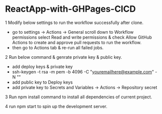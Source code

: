 ﻿# ReactApp-with-GHPages-CICD

1 Modify below settings to run the workflow successfully after clone.

 - go to settings -> Actions -> General scroll down to Workflow permissions select Read and write permissions & check Allow GitHub Actions to create and approve pull requests to run the workflow.
 - then go to Actions tab & re-run all failed jobs.
   
2 Run below command & genrate private key & public key.

 - add deploy keys & private key
 - ssh-keygen -t rsa -m pem -b 4096 -C "youremailhere@example.com" -N ""
 - add public key to Deploy keys
 - add private key to Secrets and Variables -> Actions -> Repository secret
   
3 Run npm install command to install all dependencies of current project.

4 run npm start to spin up the development server.
